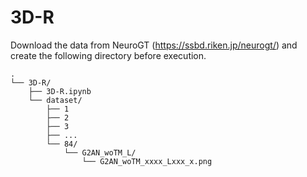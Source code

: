 # 3D-R
Download the data from NeuroGT (https://ssbd.riken.jp/neurogt/) and create the following directory before execution.
```
.
└── 3D-R/
    ├── 3D-R.ipynb
    └── dataset/
        ├── 1
        ├── 2
        ├── 3
        ├── ...
        └── 84/
            └── G2AN_woTM_L/
                └── G2AN_woTM_xxxx_Lxxx_x.png
```
